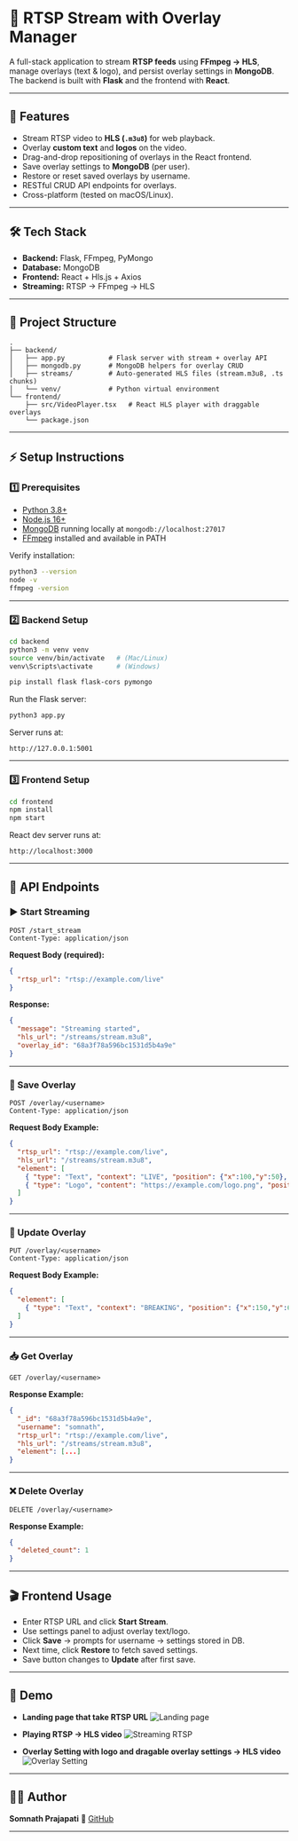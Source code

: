 # 🎥 RTSP Stream with Overlay Manager

A full-stack application to stream **RTSP feeds** using **FFmpeg → HLS**, manage overlays (text & logo), and persist overlay settings in **MongoDB**. The backend is built with **Flask** and the frontend with **React**.

---

## 🚀 Features

* Stream RTSP video to **HLS (`.m3u8`)** for web playback.
* Overlay **custom text** and **logos** on the video.
* Drag-and-drop repositioning of overlays in the React frontend.
* Save overlay settings to **MongoDB** (per user).
* Restore or reset saved overlays by username.
* RESTful CRUD API endpoints for overlays.
* Cross-platform (tested on macOS/Linux).

---

## 🛠️ Tech Stack

* **Backend:** Flask, FFmpeg, PyMongo
* **Database:** MongoDB
* **Frontend:** React + Hls.js + Axios
* **Streaming:** RTSP → FFmpeg → HLS

---

## 📂 Project Structure

```
.
├── backend/
│   ├── app.py           # Flask server with stream + overlay API
│   ├── mongodb.py       # MongoDB helpers for overlay CRUD
│   ├── streams/         # Auto-generated HLS files (stream.m3u8, .ts chunks)
│   └── venv/            # Python virtual environment
└── frontend/
    ├── src/VideoPlayer.tsx   # React HLS player with draggable overlays
    └── package.json
```

---

## ⚡ Setup Instructions

### 1️⃣ Prerequisites

* [Python 3.8+](https://www.python.org/)
* [Node.js 16+](https://nodejs.org/)
* [MongoDB](https://www.mongodb.com/) running locally at `mongodb://localhost:27017`
* [FFmpeg](https://ffmpeg.org/) installed and available in PATH

Verify installation:

```bash
python3 --version
node -v
ffmpeg -version
```

---

### 2️⃣ Backend Setup

```bash
cd backend
python3 -m venv venv
source venv/bin/activate   # (Mac/Linux)
venv\Scripts\activate      # (Windows)

pip install flask flask-cors pymongo
```

Run the Flask server:

```bash
python3 app.py
```

Server runs at:

```
http://127.0.0.1:5001
```

---

### 3️⃣ Frontend Setup

```bash
cd frontend
npm install
npm start
```

React dev server runs at:

```
http://localhost:3000
```

---

## 🎯 API Endpoints

### ▶️ Start Streaming

```http
POST /start_stream
Content-Type: application/json
```

**Request Body (required):**

```json
{
  "rtsp_url": "rtsp://example.com/live"
}
```

**Response:**

```json
{
  "message": "Streaming started",
  "hls_url": "/streams/stream.m3u8",
  "overlay_id": "68a3f78a596bc1531d5b4a9e"
}
```

---

### 💾 Save Overlay

```http
POST /overlay/<username>
Content-Type: application/json
```

**Request Body Example:**

```json
{
  "rtsp_url": "rtsp://example.com/live",
  "hls_url": "/streams/stream.m3u8",
  "element": [
    { "type": "Text", "context": "LIVE", "position": {"x":100,"y":50}, "fontSize":22, "opacity":0.8 },
    { "type": "Logo", "content": "https://example.com/logo.png", "position": {"x":10,"y":10}, "size": {"width":100,"height":100}, "opacity":0.8 }
  ]
}
```

---

### 🔄 Update Overlay

```http
PUT /overlay/<username>
Content-Type: application/json
```

**Request Body Example:**

```json
{
  "element": [
    { "type": "Text", "context": "BREAKING", "position": {"x":150,"y":60}, "fontSize":26, "opacity":0.9 }
  ]
}
```

---

### 📥 Get Overlay

```http
GET /overlay/<username>
```

**Response Example:**

```json
{
  "_id": "68a3f78a596bc1531d5b4a9e",
  "username": "somnath",
  "rtsp_url": "rtsp://example.com/live",
  "hls_url": "/streams/stream.m3u8",
  "element": [...]
}
```

---

### ❌ Delete Overlay

```http
DELETE /overlay/<username>
```

**Response Example:**

```json
{
  "deleted_count": 1
}
```

---
## 🎬 Frontend Usage

* Enter RTSP URL and click **Start Stream**.
* Use settings panel to adjust overlay text/logo.
* Click **Save** → prompts for username → settings stored in DB.
* Next time, click **Restore** to fetch saved settings.
* Save button changes to **Update** after first save.

---

## 📸 Demo

* **Landing page that take RTSP URL**
![Landing page](https://github.com/SpSomnath/LiveSitter/blob/main/Img/Screenshot%202025-08-19%20at%2011.55.33%E2%80%AFAM.png?raw=true)


* **Playing RTSP -> HLS video**
![Streaming RTSP](https://github.com/SpSomnath/LiveSitter/blob/main/Img/Screenshot%202025-08-19%20at%2011.56.10%E2%80%AFAM.png?raw=true)


* **Overlay Setting with logo and dragable overlay settings -> HLS video**
![Overlay Setting](https://github.com/SpSomnath/LiveSitter/blob/main/Img/Screenshot%202025-08-19%20at%2011.58.01%E2%80%AFAM.png?raw=true)



---

## 🧑‍💻 Author

**Somnath Prajapati**
🔗 [GitHub](https://github.com/spsomnath)

---


